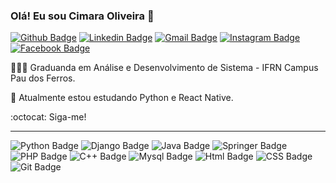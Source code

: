 ### Olá! Eu sou Cimara Oliveira  👋

[![Github Badge](https://img.shields.io/badge/GitHub-100000?style=for-the-badge&logo=github&logoColor=white)](https://github.com/CimaraOliveira/)
[![Linkedin Badge](https://img.shields.io/badge/LinkedIn-0077B5?style=for-the-badge&logo=linkedin&logoColor=white)](https://www.linkedin.com/in/cimara-oliveira-6aa54a144/)
[![Gmail Badge](https://img.shields.io/badge/Gmail-D14836?style=for-the-badge&logo=gmail&logoColor=white)]( cimarinhaoliveira1@gmail.com)
[![Instagram Badge](https://img.shields.io/badge/Instagram-E4405F?style=for-the-badge&logo=instagram&logoColor=white)](https://www.instagram.com/cimara321/)
[![Facebook Badge](https://img.shields.io/badge/Facebook-1877F2?style=for-the-badge&logo=facebook&logoColor=white)](https://www.facebook.com/cimara.oliveira.1/)




<!-- - 🔭 I’m currently working on ... -->
👨🏻‍💻 Graduanda em Análise e Desenvolvimento de Sistema - IFRN Campus Pau dos Ferros.

🌱 Atualmente estou estudando Python e React Native.

:octocat: Siga-me!


----------------------------------------------------------------------------------

![Python Badge](https://img.shields.io/badge/Python-FFD43B?style=for-the-badge&logo=python&logoColor=darkgreen)
![Django Badge](https://img.shields.io/badge/Django-092E20?style=for-the-badge&logo=django&logoColor=green)
![Java Badge](https://img.shields.io/badge/Java-ED8B00?style=for-the-badge&logo=java&logoColor=white)
![Springer Badge](https://img.shields.io/badge/Spring-6DB33F?style=for-the-badge&logo=spring&logoColor=white)
![PHP Badge](https://img.shields.io/badge/PHP-777BB4?style=for-the-badge&logo=php&logoColor=white)
![C++ Badge](https://img.shields.io/badge/C%2B%2B-00599C?style=for-the-badge&logo=c%2B%2B&logoColor=white)
![Mysql Badge](https://img.shields.io/badge/MySQL-00000F?style=for-the-badge&logo=mysql&logoColor=white)
![Html Badge](https://img.shields.io/badge/HTML5-E34F26?style=for-the-badge&logo=html5&logoColor=white)
![CSS Badge](https://img.shields.io/badge/CSS3-1572B6?style=for-the-badge&logo=css3&logoColor=white)
![Git Badge](https://img.shields.io/badge/Git-F05032?style=for-the-badge&logo=git&logoColor=white)





<!-- - 🤔 I’m looking for help with ... -->
<!-- - 💬 Ask me about ... -->
<!-- - 📫 How to reach me: ... -->
<!-- - 😄 Pronouns: ... -->
<!-- - ⚡ Fun fact: ... -->


